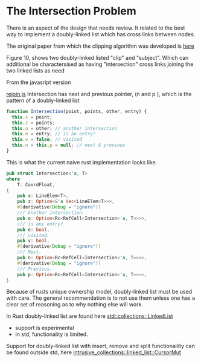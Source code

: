 # The Intersection Problem

There is an aspect of the design that needs review. It related to the best way to implement a doubly-linked list which has cross links between nodes.

The original paper from which the clipping algorithm was developed is
[here](https://www.inf.usi.ch/hormann/papers/Greiner.1998.ECO.pdf )

Figure 10, shows two doubly-linked listed "clip" and "subject". Which can additional be charactersised as having "intersection" cross links joining the two linked lists as need

From the javasript version

[rejoin.js](https://github.com/d3/d3-geo/blob/main/src/clip/rejoin.js) Intersection has next and previous pointer, (n and p ), which is the pattern of a doubly-linked list

```js
function Intersection(point, points, other, entry) {
  this.x = point;
  this.z = points;
  this.o = other; // another intersection
  this.e = entry; // is an entry?
  this.v = false; // visited
  this.n = this.p = null; // next & previous
}
```

This is what the current naive rust implementation looks like.

```rust
pub struct Intersection<'a, T>
where
    T: CoordFloat,
{
    pub x: LineElem<T>,
    pub z: Option<&'a Vec<LineElem<T>>>,
    #[derivative(Debug = "ignore")]
    /// Another intersection.
    pub o: Option<Rc<RefCell<Intersection<'a, T>>>>,
    /// is any entry?
    pub e: bool,
    /// visited.
    pub v: bool,
    #[derivative(Debug = "ignore")]
    /// Next.
    pub n: Option<Rc<RefCell<Intersection<'a, T>>>>,
    #[derivative(Debug = "ignore")]
    /// Previous.
    pub p: Option<Rc<RefCell<Intersection<'a, T>>>>,
}
```

Because of rusts unique ownership model, doubly-linked list must be used with care. The general recommendation is to not use them unless one has a clear set of reasoning as to why nothing else will work.

In Rust doubly-linked list are found here [std::collections::LinkedList](https://doc.rust-lang.org/std/collections/struct.LinkedList.html)

* support is experimental
* In std, functionality is limited.

 Support for doubly-linked list with insert, remove and split functionaility
 can be found outside std, here [intrusive_collections::linked_list::CursorMut](intrusive_collections::linked_list::CursorMut)
